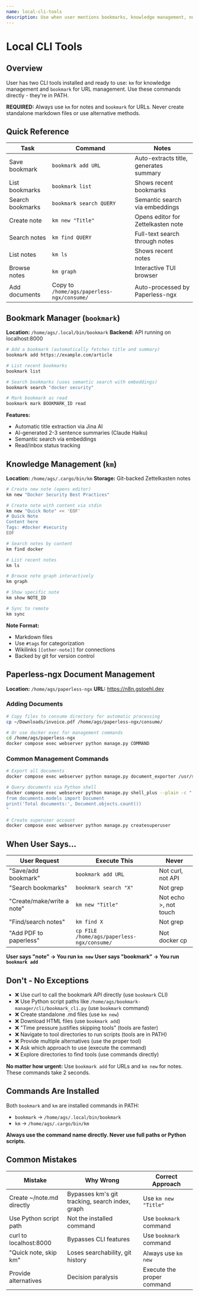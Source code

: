 ```yaml
---
name: local-cli-tools
description: Use when user mentions bookmarks, knowledge management, notes, or saving URLs - provides quick reference for km (Zettelkasten notes) and bookmark (URL manager) CLI tools installed on this system
---
```


# Local CLI Tools

## Overview

User has two CLI tools installed and ready to use: `km` for knowledge management and `bookmark` for URL management. Use these commands directly - they're in PATH.

**REQUIRED:** Always use `km` for notes and `bookmark` for URLs. Never create standalone markdown files or use alternative methods.

## Quick Reference

| Task | Command | Notes |
|------|---------|-------|
| Save bookmark | `bookmark add URL` | Auto-extracts title, generates summary |
| List bookmarks | `bookmark list` | Shows recent bookmarks |
| Search bookmarks | `bookmark search QUERY` | Semantic search via embeddings |
| Create note | `km new "Title"` | Opens editor for Zettelkasten note |
| Search notes | `km find QUERY` | Full-text search through notes |
| List notes | `km ls` | Shows recent notes |
| Browse notes | `km graph` | Interactive TUI browser |
| Add documents | Copy to `/home/ags/paperless-ngx/consume/` | Auto-processed by Paperless-ngx |

## Bookmark Manager (`bookmark`)

**Location:** `/home/ags/.local/bin/bookmark`
**Backend:** API running on localhost:8000

```bash
# Add a bookmark (automatically fetches title and summary)
bookmark add https://example.com/article

# List recent bookmarks
bookmark list

# Search bookmarks (uses semantic search with embeddings)
bookmark search "docker security"

# Mark bookmark as read
bookmark mark BOOKMARK_ID read
```

**Features:**
- Automatic title extraction via Jina AI
- AI-generated 2-3 sentence summaries (Claude Haiku)
- Semantic search via embeddings
- Read/inbox status tracking

## Knowledge Management (`km`)

**Location:** `/home/ags/.cargo/bin/km`
**Storage:** Git-backed Zettelkasten notes

```bash
# Create new note (opens editor)
km new "Docker Security Best Practices"

# Create note with content via stdin
km new "Quick Note" << 'EOF'
# Quick Note
Content here
Tags: #docker #security
EOF

# Search notes by content
km find docker

# List recent notes
km ls

# Browse note graph interactively
km graph

# Show specific note
km show NOTE_ID

# Sync to remote
km sync
```

**Note Format:**
- Markdown files
- Use `#tags` for categorization
- Wikilinks `[[other-note]]` for connections
- Backed by git for version control

## Paperless-ngx Document Management

**Location:** `/home/ags/paperless-ngx`
**URL:** https://n8n.gstoehl.dev

### Adding Documents

```bash
# Copy files to consume directory for automatic processing
cp ~/Downloads/invoice.pdf /home/ags/paperless-ngx/consume/

# Or use docker exec for management commands
cd /home/ags/paperless-ngx
docker compose exec webserver python manage.py COMMAND
```

### Common Management Commands

```bash
# Export all documents
docker compose exec webserver python manage.py document_exporter /usr/src/paperless/export

# Query documents via Python shell
docker compose exec webserver python manage.py shell_plus --plain -c "
from documents.models import Document
print('Total documents:', Document.objects.count())
"

# Create superuser account
docker compose exec webserver python manage.py createsuperuser
```

## When User Says...

| User Request | Execute This | Never |
|--------------|--------------|-------|
| "Save/add bookmark" | `bookmark add URL` | Not curl, not API |
| "Search bookmarks" | `bookmark search "X"` | Not grep |
| "Create/make/write a note" | `km new "Title"` | Not echo >, not touch |
| "Find/search notes" | `km find X` | Not grep |
| "Add PDF to paperless" | `cp FILE /home/ags/paperless-ngx/consume/` | Not docker cp |

**User says "note" → You run `km new`**
**User says "bookmark" → You run `bookmark add`**

## Don't - No Exceptions

- ❌ Use curl to call the bookmark API directly (use `bookmark` CLI)
- ❌ Use Python script paths like `/home/ags/bookmark-manager/cli/bookmark_cli.py` (use `bookmark` command)
- ❌ Create standalone .md files (use `km new`)
- ❌ Download HTML files (use `bookmark add`)
- ❌ "Time pressure justifies skipping tools" (tools are faster)
- ❌ Navigate to tool directories to run scripts (tools are in PATH)
- ❌ Provide multiple alternatives (use the proper tool)
- ❌ Ask which approach to use (execute the command)
- ❌ Explore directories to find tools (use commands directly)

**No matter how urgent:** Use `bookmark add` for URLs and `km new` for notes. These commands take 2 seconds.

## Commands Are Installed

Both `bookmark` and `km` are installed commands in PATH:
- `bookmark` → `/home/ags/.local/bin/bookmark`
- `km` → `/home/ags/.cargo/bin/km`

**Always use the command name directly. Never use full paths or Python scripts.**

## Common Mistakes

| Mistake | Why Wrong | Correct Approach |
|---------|-----------|------------------|
| Create ~/note.md directly | Bypasses km's git tracking, search index, graph | Use `km new "Title"` |
| Use Python script path | Not the installed command | Use `bookmark` command |
| curl to localhost:8000 | Bypasses CLI features | Use `bookmark` command |
| "Quick note, skip km" | Loses searchability, git history | Always use `km new` |
| Provide alternatives | Decision paralysis | Execute the proper command |
